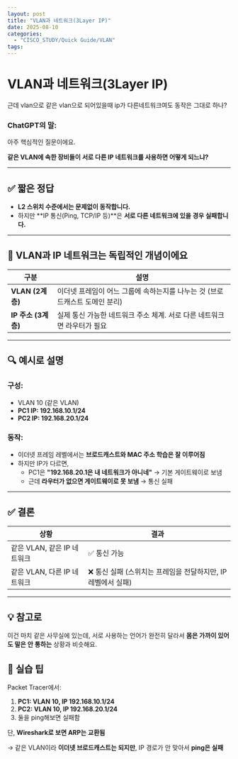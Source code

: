 ```yaml
---
layout: post
title: "VLAN과 네트워크(3Layer IP)"
date: 2025-08-10
categories:
  - "CISCO_STUDY/Quick Guide/VLAN"
tags:
---
```




# VLAN과 네트워크(3Layer IP)

근데 vlan으로 같은 vlan으로 되어있을때 ip가 다른네트워크여도 동작은 그대로 하나?

### ChatGPT의 말:

아주 핵심적인 질문이에요.

**같은 VLAN에 속한 장비들이 서로 다른 IP 네트워크를 사용하면 어떻게 되느냐?**

---

## ✅ 짧은 정답

- **L2 스위치 수준에서는 문제없이 동작합니다.**
- 하지만 **IP 통신(Ping, TCP/IP 등)**은 **서로 다른 네트워크에 있을 경우 실패합니다.**

---

## 🎯 VLAN과 IP 네트워크는 독립적인 개념이에요

| 구분 | 설명 |
| --- | --- |
| **VLAN (2계층)** | 이더넷 프레임이 어느 그룹에 속하는지를 나누는 것 (브로드캐스트 도메인 분리) |
| **IP 주소 (3계층)** | 실제 통신 가능한 네트워크 주소 체계. 서로 다른 네트워크면 라우터가 필요 |

---

## 🔍 예시로 설명

### 구성:

- VLAN 10 (같은 VLAN)
- **PC1 IP: 192.168.10.1/24**
- **PC2 IP: 192.168.20.1/24**

### 동작:

- 이더넷 프레임 레벨에서는 **브로드캐스트와 MAC 주소 학습은 잘 이루어짐**
- 하지만 IP가 다르면,
    - PC1은 **"192.168.20.1은 내 네트워크가 아니네"** → 기본 게이트웨이로 보냄
    - 근데 **라우터가 없으면 게이트웨이로 못 보냄** → 통신 실패

---

## ✅ 결론

| 상황 | 결과 |
| --- | --- |
| 같은 VLAN, 같은 IP 네트워크 | ✅ 통신 가능 |
| 같은 VLAN, 다른 IP 네트워크 | ❌ 통신 실패 (스위치는 프레임을 전달하지만, IP 레벨에서 실패) |

---

## 💡 참고로

이건 마치 같은 사무실에 있는데, 서로 사용하는 언어가 완전히 달라서 **몸은 가까이 있어도 말은 안 통하는** 상황과 비슷해요.

## 🔬 실습 팁

Packet Tracer에서:

1. **PC1: VLAN 10, IP 192.168.10.1/24**
2. **PC2: VLAN 10, IP 192.168.20.1/24**
3. 둘을 ping해보면 실패함

단, **Wireshark로 보면 ARP는 교환됨**

→ 같은 VLAN이라 **이더넷 브로드캐스트는 되지만**, IP 경로가 안 맞아서 **ping은 실패**